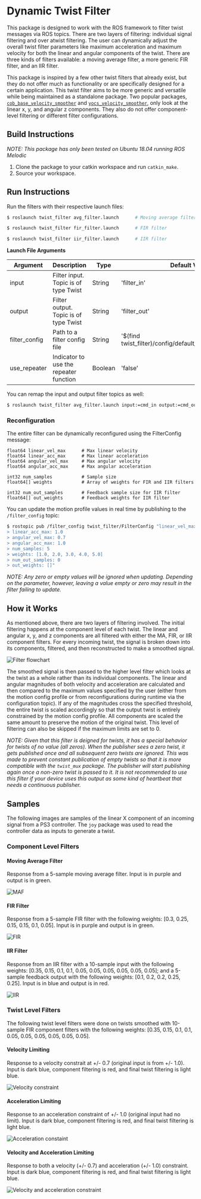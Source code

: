 # Dynamic Twist Filter

This package is designed to work with the ROS framework to filter twist messages via ROS topics. There are two layers of filtering: individual signal filtering and over atwist filtering. The user can dynamically adjust the overall twist filter parameters like maximum acceleration and maximum velocity for both the linear and angular components of the twist. There are three kinds of filters available: a moving average filter, a more generic FIR filter, and an IIR filter.

This package is inspired by a few other twist filters that already exist, but they do not offer much as functionality or are specifically designed for a certain application. This twist filter aims to be more generic and versatile while being maintained as a standalone package. Two popular packages, [`cob_base_velocity_smoother`](https://github.com/ipa320/cob_control/tree/kinetic_dev/cob_base_velocity_smoother) and [`yocs_velocity_smoother`](https://github.com/yujinrobot/yujin_ocs/tree/devel/yocs_velocity_smoother), only look at the linear x, y, and angular z components. They also do not offer component-level filtering or different filter configurations.

## Build Instructions

*NOTE: This package has only been tested on Ubuntu 18.04 running ROS Melodic*

1. Clone the package to your catkin workspace and run `catkin_make`.
2. Source your workspace.

## Run Instructions

Run the filters with their respective launch files:

``` bash
$ roslaunch twist_filter avg_filter.launch      # Moving average filter

$ roslaunch twist_filter fir_filter.launch      # FIR filter

$ roslaunch twist_filter iir_filter.launch      # IIR filter
```

**Launch File Arguments**

|Argument|Description|Type|Default Value|
|-|-|-|-|
|input|Filter input. Topic is of type Twist|String|'filter_in'|
|output|Filter output. Topic is of type Twist|String|'filter_out'|
|filter_config|Path to a filter config file|String|'$(find twist_filter)/config/default_<FILTER_TYPE>.yaml'|
|use_repeater|Indicator to use the repeater function|Boolean|'false'|

You can remap the input and output filter topics as well:

``` bash
$ roslaunch twist_filter avg_filter.launch input:=cmd_in output:=cmd_out
```

### Reconfiguration

The entire filter can be dynamically reconfigured using the FilterConfig message:

```
float64 linear_vel_max      # Max linear velocity
float64 linear_acc_max      # Max linear acceleration
float64 angular_vel_max     # Max angular velocity
float64 angular_acc_max     # Max angular acceleration

int32 num_samples           # Sample size
float64[] weights           # Array of weights for FIR and IIR filters

int32 num_out_samples       # Feedback sample size for IIR filter
float64[] out_weights       # Feedback weights for IIR filter
```

You can update the motion profile values in real time by publishing to the `/filter_config` topic:

``` bash
$ rostopic pub /filter_config twist_filter/FilterConfig "linear_vel_max: 0.7
> linear_acc_max: 1.0
> angular_vel_max: 0.7
> angular_acc_max: 1.0
> num_samples: 5
> weights: [1.0, 2.0, 3.0, 4.0, 5.0]
> num_out_samples: 0
> out_weights: []"
```

*NOTE: Any zero or empty values will be ignored when updating. Depending on the parameter, however, leaving a value empty or zero may result in the filter failing to update.*

## How it Works

As mentioned above, there are two layers of filtering involved. The initial filtering happens at the component level of each twist. The linear and angular x, y, and z components are all filtered with either the MA, FIR, or IIR component filters. For every incoming twist, the signal is broken down into its components, filtered, and then reconstructed to make a smoothed signal.

![Filter flowchart](img/filter_flowchart.png)

The smoothed signal is then passed to the higher level filter which looks at the twist as a whole rather than its individual components. The linear and angular magnitudes of both velocity and acceleration are calculated and then compared to the maximum values specified by the user (either from the motion config profile or from reconfigurations during runtime via the configuration topic). If any of the magnitudes cross the specified threshold, the entire twist is scaled accordingly so that the output twist is entirely constrained by the motion config profile. All components are scaled the same amount to preserve the motion of the original twist. This level of filtering can also be skipped if the maximum limits are set to 0.

*NOTE: Given that this filter is deigned for twists, it has a special behavior for twists of no value (all zeros). When the publisher sees a zero twist, it gets published once and all subsequent zero twists are ignored. This was made to prevent constant publication of empty twists so that it is more compatible with the `twist_mux` package. The publisher will start publishing again once a non-zero twist is passed to it. It is not recommended to use this filter if your device uses this output as some kind of heartbeat that needs a continuous publisher.*

## Samples

The following images are samples of the linear X component of an incoming signal from a PS3 controller. The `joy` package was used to read the controller data as inputs to generate a twist.

### Component Level Filters

#### Moving Average Filter

Response from a 5-sample moving average filter. Input is in purple and output is in green.

![MAF](img/maf.png)

#### FIR Filter

Response from a 5-sample FIR filter with the following weights: [0.3, 0.25, 0.15, 0.15, 0.1, 0.05]. Input is in purple and output is in green.

![FIR](img/fir.png)

#### IIR Filter

Response from an IIR filter with a 10-sample input with the following weights: [0.35, 0.15, 0.1, 0.1, 0.05, 0.05, 0.05, 0.05, 0.05, 0.05]; and a 5-sample feedback output with the following weights: [0.1, 0.2, 0.2, 0.25, 0.25]. Input is in blue and output is in red.

![IIR](img/iir.png)

### Twist Level Filters

The following twist level filters were done on twists smoothed with 10-sample FIR component filters with the following weights: [0.35, 0.15, 0.1, 0.1, 0.05, 0.05, 0.05, 0.05, 0.05, 0.05].

#### Velocity Limiting

Response to a velocity constrait at +/- 0.7 (original input is from +/- 1.0). Input is dark blue, component filtering is red, and final twist filtering is light blue.

![Velocity constraint](img/vel_limit.png)

#### Acceleration Limiting

Response to an acceleration constraint of +/- 1.0 (original input had no limit). Input is dark blue, component filtering is red, and final twist filtering is light blue.

![Acceleration constaint](img/acc_limit.png)

#### Velocity and Acceleration Limiting

Response to both a velocity (+/- 0.7) and acceleration (+/- 1.0) constraint. Input is dark blue, component filtering is red, and final twist filtering is light blue.

![Velocity and acceleration constraint](img/vel_acc_limit.png)
